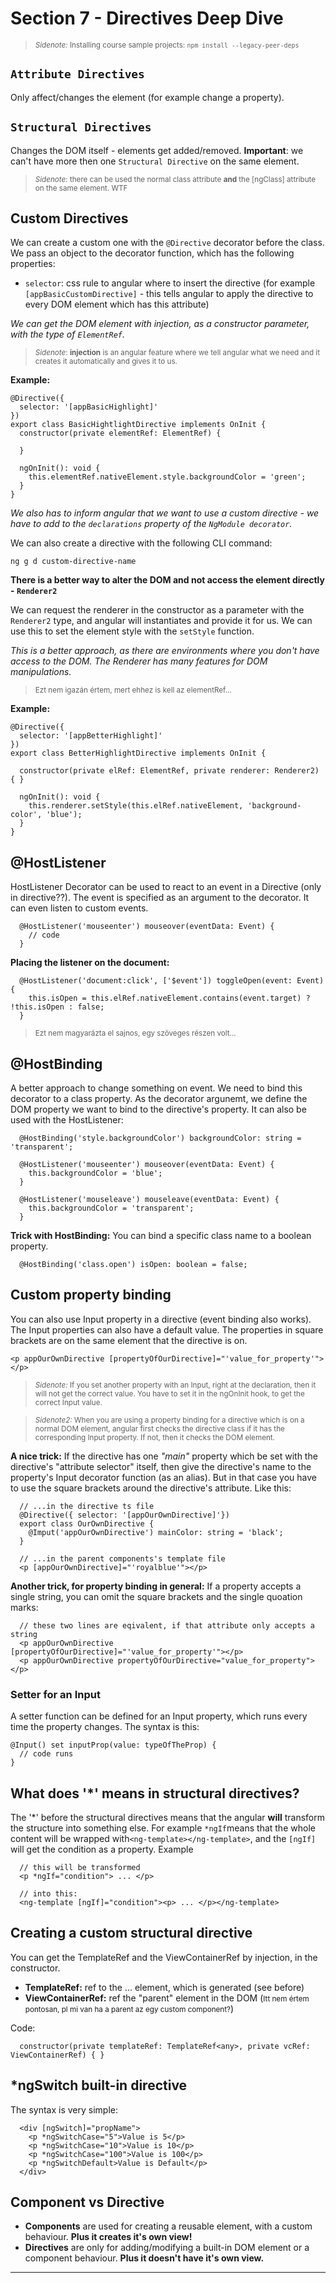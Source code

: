 # Section 7 - Directives Deep Dive

> <sub> _Sidenote:_ Installing course sample projects:
> `npm install --legacy-peer-deps` </sub>

## `Attribute Directives`

Only affect/changes the element (for example change a property).

## `Structural Directives`

Changes the DOM itself - elements get added/removed.
**Important**: we can't have more then one `Structural Directive` on the same element.

> <small> _Sidenote_: there can be used the normal class attribute **and** the [ngClass] attribute on the same element. WTF</small>

## Custom Directives

We can create a custom one with the `@Directive` decorator before the class. We pass an object to the decorator function, which has the following properties:

- `selector`: css rule to angular where to insert the directive (for example `[appBasicCustomDirective]` - this tells angular to apply the directive to every DOM element which has this attribute)

_We can get the DOM element with injection, as a constructor parameter, with the type of `ElementRef`._

> <small> _Sidenote_: **injection** is an angular feature where we tell angular what we need and it creates it automatically and gives it to us.</small>

**Example:**

```
@Directive({
  selector: '[appBasicHighlight]'
})
export class BasicHightlightDirective implements OnInit {
  constructor(private elementRef: ElementRef) {

  }

  ngOnInit(): void {
    this.elementRef.nativeElement.style.backgroundColor = 'green';
  }
}
```

_We also has to inform angular that we want to use a custom directive - we have to add to the `declarations` property of the `NgModule decorator`._

We can also create a directive with the following CLI command:

```
ng g d custom-directive-name
```

**There is a better way to alter the DOM and not access the element directly - `Renderer2`**

We can request the renderer in the constructor as a parameter with the `Renderer2` type, and angular will instantiates and provide it for us. We can use this to set the element style with the `setStyle` function.

_This is a better approach, as there are environments where you don't have access to the DOM. The Renderer has many features for DOM manipulations._

> <small>Ezt nem igazán értem, mert ehhez is kell az elementRef...</small>

**Example:**

```
@Directive({
  selector: '[appBetterHighlight]'
})
export class BetterHighlightDirective implements OnInit {

  constructor(private elRef: ElementRef, private renderer: Renderer2) { }

  ngOnInit(): void {
    this.renderer.setStyle(this.elRef.nativeElement, 'background-color', 'blue');
  }
}
```

## @HostListener

HostListener Decorator can be used to react to an event in a Directive (only in directive??). The event is specified as an argument to the decorator. It can even listen to custom events.

```
  @HostListener('mouseenter') mouseover(eventData: Event) {
    // code
  }
```

**Placing the listener on the document:**

```
  @HostListener('document:click', ['$event']) toggleOpen(event: Event) {
    this.isOpen = this.elRef.nativeElement.contains(event.target) ? !this.isOpen : false;
  }
```

> <small>Ezt nem magyarázta el sajnos, egy szöveges részen volt...</small>

## @HostBinding

A better approach to change something on event. We need to bind this decorator to a class property. As the decorator argunemt, we define the DOM property we want to bind to the directive's property. It can also be used with the HostListener:

```
  @HostBinding('style.backgroundColor') backgroundColor: string = 'transparent';

  @HostListener('mouseenter') mouseover(eventData: Event) {
    this.backgroundColor = 'blue';
  }

  @HostListener('mouseleave') mouseleave(eventData: Event) {
    this.backgroundColor = 'transparent';
  }
```

**Trick with HostBinding:** You can bind a specific class name to a boolean property.

```
  @HostBinding('class.open') isOpen: boolean = false;
```

## Custom property binding

You can also use Input property in a directive (event binding also works). The Input properties can also have a default value. The properties in square brackets are on the same element that the directive is on.

```
<p appOurOwnDirective [propertyOfOurDirective]="'value_for_property'"></p>
```

> <small>_Sidenote:_ If you set another property with an Input, right at the declaration, then it will not get the correct value. You have to set it in the ngOnInit hook, to get the correct Input value.</small>

> <small>_Sidenote2:_ When you are using a property binding for a directive which is on a normal DOM element, angular first checks the directive class if it has the corresponding Input property. If not, then it checks the DOM element.</small>

**A nice trick:** If the directive has one _"main"_ property which be set with the directive's "attribute selector" itself, then give the directive's name to the property's Input decorator function (as an alias). But in that case you have to use the square brackets around the directive's attribute. Like this:

```
  // ...in the directive ts file
  @Directive({ selector: '[appOurOwnDirective]'})
  export class OurOwnDirective {
    @Imput('appOurOwnDirective') mainColor: string = 'black';
  }

  // ...in the parent components's template file
  <p [appOurOwnDirective]="'royalblue'"></p>
```

**Another trick, for property binding in general:** If a property accepts a single string, you can omit the square brackets and the single quoation marks:

```
  // these two lines are eqivalent, if that attribute only accepts a string
  <p appOurOwnDirective [propertyOfOurDirective]="'value_for_property'"></p>
  <p appOurOwnDirective propertyOfOurDirective="value_for_property"></p>
```

### Setter for an Input

A setter function can be defined for an Input property, which runs every time the property changes. The syntax is this:

```
@Input() set inputProp(value: typeOfTheProp) {
  // code runs
}
```

## What does '\*' means in structural directives?

The '*' before the structural directives means that the angular **will** transform the structure into something else. For example `*ngIf`means that the whole content will be wrapped with`<ng-template></ng-template>`, and the `[ngIf]` will get the condition as a property. Example

```
  // this will be transformed
  <p *ngIf="condition"> ... </p>

  // into this:
  <ng-template [ngIf]="condition"><p> ... </p></ng-template>

```

## Creating a custom structural directive

You can get the TemplateRef and the ViewContainerRef by injection, in the constructor.

- **TemplateRef:** ref to the <ng-template>...</ng-template> element, which is generated (see before)
- **ViewContainerRef:** ref the "parent" element in the DOM (<small>Itt nem értem pontosan, pl mi van ha a parent az egy custom component?</small>)

Code:

```
  constructor(private templateRef: TemplateRef<any>, private vcRef: ViewContainerRef) { }
```

## \*ngSwitch built-in directive

The syntax is very simple:

```
  <div [ngSwitch]="propName">
    <p *ngSwitchCase="5">Value is 5</p>
    <p *ngSwitchCase="10">Value is 10</p>
    <p *ngSwitchCase="100">Value is 100</p>
    <p *ngSwitchDefault>Value is Default</p>
  </div>
```

## Component vs Directive

- **Components** are used for creating a reusable element, with a custom behaviour. **Plus it creates it's own view!**
- **Directives** are only for adding/modifying a built-in DOM element or a component behaviour. **Plus it doesn't have it's own view.**

---
